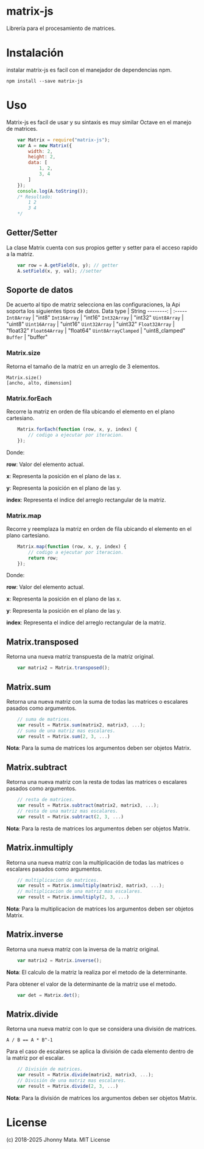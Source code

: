 # matrix-js

Librería para el procesamiento de matrices.

# Instalación

instalar matrix-js es facil con el manejador de dependencias npm.

    npm install --save matrix-js

# Uso

Matrix-js es facil de usar y su sintaxis es muy similar Octave en el manejo de matrices.

```javascript
    var Matrix = require("matrix-js");
    var A = new Matrix({
        width: 2,
        height: 2,
        data: [
            1, 2,
            3, 4
        ]
    });
    console.log(A.toString());
    /* Resultado:
        1 2
        3 4
    */
```

## Getter/Setter

La clase Matrix cuenta con sus propios getter y setter para el acceso rapido a la matriz.

```javascript
    var row = A.getField(x, y); // getter
    A.setField(x, y, val); //setter
```

## Soporte de datos

De acuerto al tipo de matriz selecciona en las configuraciones, la Api soporta los siguientes tipos de datos.
Data type | String
--------: | :-----
`Int8Array` | "int8"
`Int16Array` | "int16"
`Int32Array` | "int32"
`Uint8Array` | "uint8"
`Uint16Array` | "uint16"
`Uint32Array` | "uint32"
`Float32Array` | "float32"
`Float64Array` | "float64"
`Uint8ArrayClamped` | "uint8_clamped"
`Buffer` | "buffer"

### Matrix.size

Retorna el tamaño de la matriz en un arreglo de 3 elementos.

    Matrix.size()
    [ancho, alto, dimension]

### Matrix.forEach

Recorre la matriz en orden de fila ubicando el elemento en el plano cartesiano.

```javascript
    Matrix.forEach(function (row, x, y, index) {
        // codigo a ejecutar por iteracion.
    });
```

Donde:

**row**: Valor del elemento actual.

**x**: Representa la posición en el plano de las x.

**y**: Representa la posición en el plano de las y.

**index**: Representa el indice del arreglo rectangular de la matriz.

### Matrix.map

Recorre y reemplaza la matriz en orden de fila ubicando el elemento en el plano cartesiano.

```javascript
    Matrix.map(function (row, x, y, index) {
        // codigo a ejecutar por iteracion.
        return row;
    });
```

Donde:

**row**: Valor del elemento actual.

**x**: Representa la posición en el plano de las x.

**y**: Representa la posición en el plano de las y.

**index**: Representa el indice del arreglo rectangular de la matriz.

## Matrix.transposed

Retorna una nueva matriz transpuesta de la matriz original.

```javascript
    var matrix2 = Matrix.transposed();
```

## Matrix.sum

Retorna una nueva matriz con la suma de todas las matrices o escalares pasados como argumentos.

```javascript
    // suma de matrices.
    var result = Matrix.sum(matrix2, matrix3, ...);
    // suma de una matriz mas escalares.
    var result = Matrix.sum(2, 3, ...)
```

**Nota**: Para la suma de matrices los argumentos deben ser objetos Matrix.

## Matrix.subtract

Retorna una nueva matriz con la resta de todas las matrices o escalares pasados como argumentos.

```javascript
    // resta de matrices.
    var result = Matrix.subtract(matrix2, matrix3, ...);
    // resta de una matriz mas escalares.
    var result = Matrix.subtract(2, 3, ...)
```

**Nota**: Para la resta de matrices los argumentos deben ser objetos Matrix.

## Matrix.inmultiply

Retorna una nueva matriz con la multiplicación de todas las matrices o escalares pasados como argumentos.

```javascript
    // multiplicacion de matrices.
    var result = Matrix.inmultiply(matrix2, matrix3, ...);
    // multiplicacion de una matriz mas escalares.
    var result = Matrix.inmultiply(2, 3, ...)
```

**Nota**: Para la multiplicacion de matrices los argumentos deben ser objetos Matrix.

## Matrix.inverse

Retorna una nueva matriz con la inversa de la matriz original.

```javascript
    var matrix2 = Matrix.inverse();
```

**Nota**: El calculo de la matriz la realiza por el metodo de la determinante.

Para obtener el valor de la determinante de la matriz use el metodo.

```javascript
    var det = Matrix.det();
```

## Matrix.divide

Retorna una nueva matriz con lo que se considera una división de matrices.

    A / B == A * B^-1

Para el caso de escalares se aplica la división de cada elemento dentro de la matriz por el escalar.

```javascript
    // División de matrices.
    var result = Matrix.divide(matrix2, matrix3, ...);
    // División de una matriz mas escalares.
    var result = Matrix.divide(2, 3, ...)
```

**Nota**: Para la división de matrices los argumentos deben ser objetos Matrix.

# License

(c) 2018-2025 Jhonny Mata. MIT License